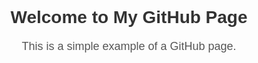 <!DOCTYPE html>
<html>
  <head>
    <meta charset="UTF-8">
    <title>My GitHub Page</title>
    <style>
      body {
        font-family: Arial, sans-serif;
        text-align: center;
      }
      h1 {
        color: #333;
        margin-top: 50px;
      }
      p {
        margin-top: 20px;
        font-size: 18px;
        color: #555;
      }
    </style>
  </head>
  <body>
    <h1>Welcome to My GitHub Page</h1>
    <p>This is a simple example of a GitHub page.</p>
  </body>
</html>
